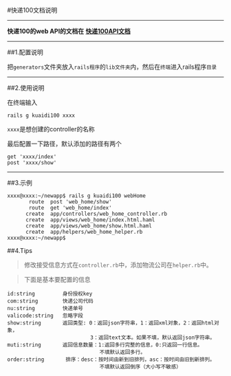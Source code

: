 #快递100文档说明

----
[1]:http://www.kuaidi100.com/openapi/api_post.shtml#d03 

**快递100的web API的文档在** 
**[快递100API文档][1]**

----
##1.配置说明

把`generators`文件夹放入`rails程序`的`lib文件夹`内，然后在`终端`进入rails程序`目录`

---
##2.使用说明

在终端输入
```
rails g kuaidi100 xxxx
```
`xxxx`是想创建的controller的名称

最后配置一下路径，默认添加的路径有两个
```
get 'xxxx/index'
post 'xxxx/show'
```

----
##3.示例
```
xxxx@xxxx:~/newapp$ rails g kuaidi100 webHome
       route  post 'web_home/show'
       route  get 'web_home/index'
      create  app/controllers/web_home_controller.rb
      create  app/views/web_home/index.html.haml
      create  app/views/web_home/show.html.haml
      create  app/helpers/web_home_helper.rb
xxxx@xxxx:~/newapp$ 

```

##4.Tips
> 修改接受信息方式在`controller.rb`中，添加物流公司在`helper.rb`中。

> 下面是基本要配置的信息

```
id:string         身份授权key
com:string        快递公司代码
nu:string         快递单号
valicode:string   忽略字段
show:string       返回类型: 0：返回json字符串，1：返回xml对象，2：返回html对象，
                           3：返回text文本。如果不填，默认返回json字符串。
muti:string       返回信息数量：1:返回多行完整的信息，0:只返回一行信息。
                              不填默认返回多行。
order:string       排序：desc：按时间由新到旧排列，asc：按时间由旧到新排列。
                              不填默认返回倒序（大小写不敏感）
```

